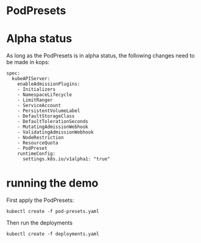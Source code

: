 # PodPresets

# Alpha status
As long as the PodPresets is in alpha status, the following changes need to be made in kops:

```
spec:
  kubeAPIServer:
    enableAdmissionPlugins:
    - Initializers
    - NamespaceLifecycle
    - LimitRanger
    - ServiceAccount
    - PersistentVolumeLabel
    - DefaultStorageClass
    - DefaultTolerationSeconds
    - MutatingAdmissionWebhook
    - ValidatingAdmissionWebhook
    - NodeRestriction
    - ResourceQuota
    - PodPreset
    runtimeConfig:
      settings.k8s.io/v1alpha1: "true"

```

# running the demo
First apply the PodPresets:
```
kubectl create -f pod-presets.yaml
```

Then run the deployments
```
kubectl create -f deployments.yaml
```
